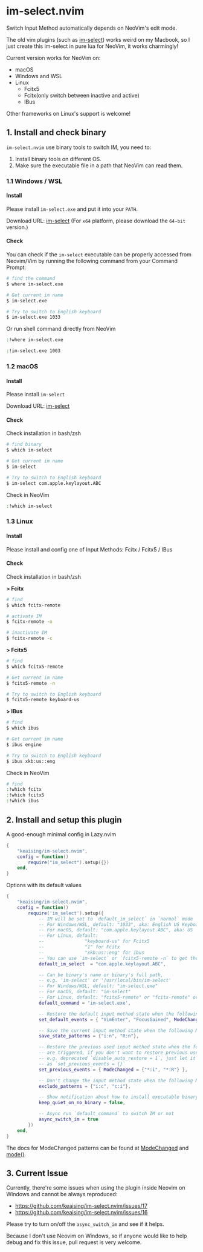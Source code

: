 # im-select.nvim

Switch Input Method automatically depends on NeoVim's edit mode.

The old vim plugins (such as [im-select](https://github.com/daipeihust/im-select)) works weird on my Macbook, so I just create this im-select in pure lua for NeoVim, it works charmingly!

Current version works for NeoVim on:

- macOS
- Windows and WSL
- Linux
  - Fcitx5
  - Fcitx(only switch between inactive and active)
  - IBus

Other frameworks on Linux's support is welcome!

## 1. Install and check binary

`im-select.nvim` use binary tools to switch IM, you need to:

1. Install binary tools on different OS.
2. Make sure the executable file in a path that NeoVim can read them.

### 1.1 Windows / WSL

#### Install

Please install `im-select.exe` and put it into your `PATH`.

Download URL: [im-select](https://github.com/daipeihust/im-select)
(For `x64` platform, please download the `64-bit` version.)

#### Check

You can check if the `im-select` executable can be properly accessed from Neovim/Vim by running the following command from your Command Prompt:

```bash
# find the command
$ where im-select.exe

# Get current im name
$ im-select.exe

# Try to switch to English keyboard
$ im-select.exe 1033
```

Or run shell command directly from NeoVim

```bash
:!where im-select.exe

:!im-select.exe 1003
```

### 1.2 macOS

#### Install

Please install `im-select`

Download URL: [im-select](https://github.com/daipeihust/im-select)

#### Check

Check installation in bash/zsh

```bash
# find binary
$ which im-select

# Get current im name
$ im-select

# Try to switch to English keyboard
$ im-select com.apple.keylayout.ABC
```

Check in NeoVim

```bash
:!which im-select
```

### 1.3 Linux

#### Install

Please install and config one of Input Methods: Fcitx / Fcitx5 / IBus

#### Check

Check installation in bash/zsh

**> Fcitx**

```bash
# find
$ which fcitx-remote

# activate IM
$ fcitx-remote -o

# inactivate IM
$ fcitx-remote -c
```

**> Fcitx5**

```bash
# find
$ which fcitx5-remote

# Get current im name
$ fcitx5-remote -n

# Try to switch to English keyboard
$ fcitx5-remote keyboard-us
```

**> IBus**

```bash
# find
$ which ibus

# Get current im name
$ ibus engine

# Try to switch to English keyboard
$ ibus xkb:us::eng
```

Check in NeoVim

```bash
# find
:!which fcitx
:!which fcitx5
:!which ibus
```

## 2. Install and setup this plugin

A good-enough minimal config in Lazy.nvim

```lua
{
    "keaising/im-select.nvim",
    config = function()
        require("im_select").setup({})
    end,
}
```

Options with its default values

```lua
{
    "keaising/im-select.nvim",
    config = function()
        require('im_select').setup({
            -- IM will be set to `default_im_select` in `normal` mode
            -- For Windows/WSL, default: "1033", aka: English US Keyboard
            -- For macOS, default: "com.apple.keylayout.ABC", aka: US
            -- For Linux, default:
            --               "keyboard-us" for Fcitx5
            --               "1" for Fcitx
            --               "xkb:us::eng" for ibus
            -- You can use `im-select` or `fcitx5-remote -n` to get the IM's name
            default_im_select  = "com.apple.keylayout.ABC",

            -- Can be binary's name or binary's full path,
            -- e.g. 'im-select' or '/usr/local/bin/im-select'
            -- For Windows/WSL, default: "im-select.exe"
            -- For macOS, default: "im-select"
            -- For Linux, default: "fcitx5-remote" or "fcitx-remote" or "ibus"
            default_command = 'im-select.exe',

            -- Restore the default input method state when the following events are triggered
            set_default_events = { "VimEnter", "FocusGained", ModeChanged = {"i:*", "c:*", "R:*"} },

            -- Save the current input method state when the following ModeChanged patterns are matched
            save_state_patterns = {"i:n", "R:n"},

            -- Restore the previous used input method state when the following events
            -- are triggered, if you don't want to restore previous used im in Insert mode,
            -- e.g. deprecated `disable_auto_restore = 1`, just let it empty
            -- as `set_previous_events = {}`
            set_previous_events = { ModeChanged = {"*:i", "*:R"} },

            -- Don't change the input method state when the following ModeChanged patterns are matched
            exclude_patterns = {"i:c", "c:i"},

            -- Show notification about how to install executable binary when binary missed
            keep_quiet_on_no_binary = false,

            -- Async run `default_command` to switch IM or not
            async_switch_im = true
        })
    end,
}
```

The docs for ModeChanged patterns can be found at [ModeChanged](https://neovim.io/doc/user/autocmd.html#ModeChanged) and [mode()](https://neovim.io/doc/user/builtin.html#mode()).

## 3. Current Issue

Currently, there're some issues when using the plugin inside Neovim on Windows and cannot be always reproduced:

- https://github.com/keaising/im-select.nvim/issues/17
- https://github.com/keaising/im-select.nvim/issues/16

Please try to turn on/off the `async_switch_im` and see if it helps.

Because I don't use Neovim on Windows, so if anyone would like to help debug and fix this issue, pull request is very welcome.
